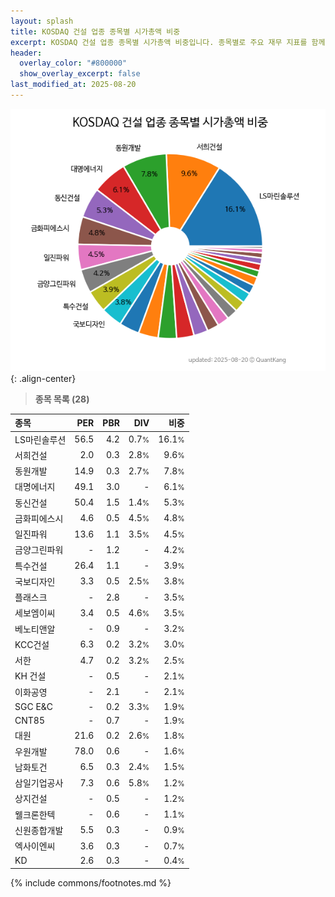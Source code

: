```yaml
---
layout: splash
title: KOSDAQ 건설 업종 종목별 시가총액 비중
excerpt: KOSDAQ 건설 업종 종목별 시가총액 비중입니다. 종목별로 주요 재무 지표를 함께 표시합니다.
header:
  overlay_color: "#800000"
  show_overlay_excerpt: false
last_modified_at: 2025-08-20
---
```



![KOSDAQ 건설 업종 종목별 시가총액 비중](/stats/sector/images/kosdaq_업종_건설_종목.png){: .align-center}


> **종목 목록 (28)**<a id="list"></a>

| **종목** | **PER** | **PBR** | **DIV** | **비중** |
| :------- | ------: | ------: | ------: | -------: |
| LS마린솔루션 | 56.5 | 4.2 | 0.7<small>%</small> | 16.1<small>%</small> |
| 서희건설 | 2.0 | 0.3 | 2.8<small>%</small> | 9.6<small>%</small> |
| 동원개발 | 14.9 | 0.3 | 2.7<small>%</small> | 7.8<small>%</small> |
| 대명에너지 | 49.1 | 3.0 | - | 6.1<small>%</small> |
| 동신건설 | 50.4 | 1.5 | 1.4<small>%</small> | 5.3<small>%</small> |
| 금화피에스시 | 4.6 | 0.5 | 4.5<small>%</small> | 4.8<small>%</small> |
| 일진파워 | 13.6 | 1.1 | 3.5<small>%</small> | 4.5<small>%</small> |
| 금양그린파워 | - | 1.2 | - | 4.2<small>%</small> |
| 특수건설 | 26.4 | 1.1 | - | 3.9<small>%</small> |
| 국보디자인 | 3.3 | 0.5 | 2.5<small>%</small> | 3.8<small>%</small> |
| 플래스크 | - | 2.8 | - | 3.5<small>%</small> |
| 세보엠이씨 | 3.4 | 0.5 | 4.6<small>%</small> | 3.5<small>%</small> |
| 베노티앤알 | - | 0.9 | - | 3.2<small>%</small> |
| KCC건설 | 6.3 | 0.2 | 3.2<small>%</small> | 3.0<small>%</small> |
| 서한 | 4.7 | 0.2 | 3.2<small>%</small> | 2.5<small>%</small> |
| KH 건설 | - | 0.5 | - | 2.1<small>%</small> |
| 이화공영 | - | 2.1 | - | 2.1<small>%</small> |
| SGC E&C | - | 0.2 | 3.3<small>%</small> | 1.9<small>%</small> |
| CNT85 | - | 0.7 | - | 1.9<small>%</small> |
| 대원 | 21.6 | 0.2 | 2.6<small>%</small> | 1.8<small>%</small> |
| 우원개발 | 78.0 | 0.6 | - | 1.6<small>%</small> |
| 남화토건 | 6.5 | 0.3 | 2.4<small>%</small> | 1.5<small>%</small> |
| 삼일기업공사 | 7.3 | 0.6 | 5.8<small>%</small> | 1.2<small>%</small> |
| 상지건설 | - | 0.5 | - | 1.2<small>%</small> |
| 웰크론한텍 | - | 0.6 | - | 1.1<small>%</small> |
| 신원종합개발 | 5.5 | 0.3 | - | 0.9<small>%</small> |
| 엑사이엔씨 | 3.6 | 0.3 | - | 0.7<small>%</small> |
| KD | 2.6 | 0.3 | - | 0.4<small>%</small> |

{% include commons/footnotes.md %}